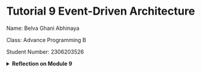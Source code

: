 # Tutorial 9 Event-Driven Architecture

Name: Belva Ghani Abhinaya

Class: Advance Programming B

Student Number: 2306203526

<details>
<summary><b>Reflection on Module 9</b></summary>
<br>

### Reflection 2 for Publisher

#### a. How much data your publisher program will send to the message broker in one run?

In one run, the publisher sends five UserCreatedEventMessage events. Each event serialized with Borsh consists of: A 4‑byte little-endian prefix for the user_id length, plus the UTF‑8 bytes for the (e.g., "1") string: 5 bytes. A 4‑byte prefix for the user_name length, plus the UTF‑8 bytes for the (e.g., "2306203526-Amir") string: 21 bytes. So each message is 5 + 21 = 26 bytes, and for 5 messages the total payload is 5 × 26 = 130 bytes.

#### b. The URL `amqp://guest:guest@localhost:5672` is the same as in the subscriber program. What does it mean?

It means both the publisher and the subscriber connect to the same RabbitMQ broker instance (running locally on port 5672) using the guest user credentials. This shared connection ensures that events published by the publisher are delivered to the queue from which the subscriber consumes.

#### c. Screenshot of Running RabbitMQ
![alt text](image.png)

#### d. Screenshot of making connection to the message
![alt text](image-1.png)

#### e. Screenshot of Subscriber console when making connection
![alt text](image-2.png)
</details>
